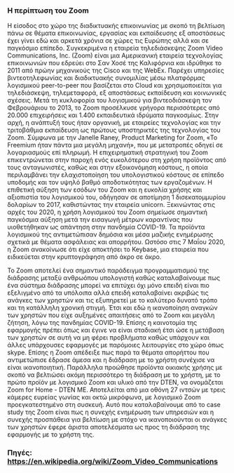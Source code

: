 ### Η περίπτωση του Zoom

Η είσοδος στο χώρο της διαδικτυακής επικοινωνίας με σκοπό τη βελτίωση πάνω σε θέματα επικοινωνίας, εργασίας και εκπαίδευσης εξ αποστάσεως έχει γίνει εδώ και αρκετά χρόνια σε χώρες τις Ευρώπης αλλά και σε παγκόσμιο επίπεδο. Συγκεκριμένα η εταιρεία τηλεδιάσκεψης Zoom Video Communications, Inc. (Zoom) είναι μια Αμερικανική εταιρεία τεχνολογίας επικοινωνιών που εδρεύει στο Σαν Χοσέ της Καλιφόρνια και ιδρύθηκε το 2011 από πρώην μηχανικούς της Cisco και της WebEx. Παρέχει υπηρεσίες βιντεοτηλεφωνίας και διαδικτυακής συνομιλίας μέσω πλατφόρμας λογισμικού peer-to-peer που βασίζεται στο Cloud και χρησιμοποιείται για τηλεδιάσκεψη, τηλεμεταφορά, εξ αποστάσεως εκπαίδευση και κοινωνικές σχέσεις. Μετά τη κυκλοφορία του λογισμικού για βιντεοδιάσκεψη τον Φεβρουάριου το 2013, το Zoom προσέλκυσε γρήγορα περισσότερες από 20.000 επιχειρήσεις και 1.400 εκπαιδευτικά ιδρύματα παγκοσμίως. Στην αρχή, η ανάπτυξή τους ήταν οργανική, με εταιρείες τεχνολογίας και την τριτοβάθμια εκπαίδευση ως πρώτους υποστηρικτές της τεχνολογίας του Zoom. Σύμφωνα με την Janelle Raney, Product Marketing for Zoom, «Το Freemium ήταν πάντα μια μεγάλη μηχανή», που με μετατροπές οδηγεί σε λογαριασμούς επί πληρωμή. Η επιχειρηματική στρατηγική του Zoom επικεντρώνεται στην παροχή ενός ευκολότερου στη χρήση προϊόντος από τους ανταγωνιστές, καθώς και στην εξοικονόμηση κόστους, η οποία περιλαμβάνει την ελαχιστοποίηση του υπολογιστικού κόστους σε επίπεδο υποδομής και τον υψηλό βαθμό αποδοτικότητας των εργαζομένων. Η επιθετική αύξηση των εσόδων του Zoom και η ευκολία χρήσης και αξιοπιστία του λογισμικού του, οδήγησαν σε αποτίμηση 1 δισεκατομμυρίου δολαρίων το 2017, καθιστώντας την εταιρεία unicorn. Ξεκινώντας στις αρχές του 2020, η χρήση λογισμικού του Zoom σημείωσε σημαντική παγκόσμια αύξηση μετά την εισαγωγή μέτρων καραντίνας που υιοθετήθηκαν ως απάντηση στην πανδημία COVID-19. Τα προϊόντα λογισμικού της αντιμετώπισαν δημόσια και μέσα μαζικής ενημέρωσης σχετικά με θέματα ασφάλειας και απορρήτου. Ωστόσο στις 7 Μαΐου 2020, η Zoom ανακοίνωσε ότι είχε αποκτήσει το Keybase, μια εταιρεία που ειδικεύεται στην κρυπτογράφηση από άκρο σε άκρο. 


Το Zoom αποτελεί ένα σημαντικό παράδειγμα προγραμματισμού της διάδρασης μεταξύ ανθρωόπου υπολογιστή καθώς καταλαβαίνουμε πως ένα σύστημα διάδρασης μπορεί να επιτύχει όχι μόνο επειδή είναι πιο εξελιγμένο από τα υπόλοιπα αλλά επειδή καταλαβαίνει ακριβώς τις ανάγκες των χρηστών και τις εξυπηρετεί με το καλύτερο δυνατό τρόπο και τη κατάλληλη χρονική στιγμή. Έτσι και εδώ η ικανοποίηση αναγκών των χρηστών που είχε αυξημένες απαιτήσεις από το Zoom και μεγάλη ζήτηση, λόγω της πανδημίας COVID-19. Επίσης η καινοτομία της εφαρμογής πρέπει όπως και έγινε να είναι σταδιακή έτσι ώσε η μετάβαση των χρηστών σε αυτή να μη φέρει προβλήματα καθώς υπάρχουν και άλλες υπάρχουσες εφαρμογές με παρόμοιες λειτουργίες στο χώρο όπως skype. Επίσης η Zoom απέδειξε πως παρά τα θέματα απορήττου που αντιμετώπισε έδρασε άμεσα και η διάδραση με το χρήστη συνέχισε να είναι ικανοποιητική. Παράλληλα προώθησε προϊόντα οικιακής χρήσης με σκοπό να βελτιώσει ακόμη περισσότερο τη διάδραση με το χρήστη, με το πρώτο προϊόν με λογισμικό Zoom και υλικό από την DTEN, να ονομάζεται Zoom for Home - DTEN ME. Αποτελείται από μια οθόνη 27 ιντσών με τρεις κάμερες ευρείας γωνίας και οκτώ μικρόφωνα, με λογισμικό Zoom προεγκατεστημένο στη συσκευή. Αυτό που καταλαβαίνουμε από το case study της Zoom είναι πως η συνεχής ενημέρωση των υπηρεσιών και η συνεχής προσπάθεια για βελτίωση με στόχο να ικανοποιούνται οι ανάγκες των χρηστών έφερε άριστα αποτελέσματα ως προς τη διάδραση της εφαρμογής με το χρήστη της.

### Πηγές: https://en.wikipedia.org/wiki/Zoom_Video_Communications
